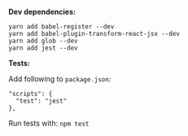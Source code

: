 **Dev dependencies:**

```
yarn add babel-register --dev
yarn add babel-plugin-transform-react-jsx --dev
yarn add glob --dev
yarn add jest --dev
```

**Tests:**

Add following to `package.json`:

```
"scripts": {
  "test": "jest"
},
```

Run tests with: `npm test`